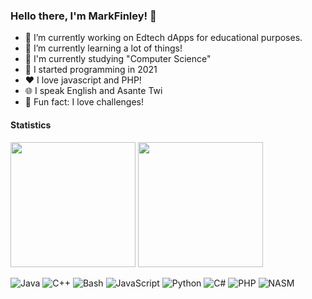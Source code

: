 
<!--
### Hi there 👋
**Mark-Finley/Mark-Finley** is a ✨ _special_ ✨ repository because its `README.md` (this file) appears on your GitHub profile.

Here are some ideas to get you started:

- 🔭 I’m currently working on Student Results Management System(SRMS)
- 🌱 I’m currently learning javascript
- 👯 I’m looking to collaborate on innovative projects
- 🤔 I’m looking for help with ...
- 💬 Ask me about ...
- 📫 How to reach me: moseihyiaman.ac@st.vvu.edu.gh
- 😄 Pronouns: ...
- ⚡ Fun fact: Gamer and Sci-fi fan

-->
### Hello there, I'm MarkFinley! 👋

- 🔭 I’m currently working on Edtech dApps for educational purposes.
- 🌱 I’m currently learning a lot of things!
- 📜 I'm currently studying "Computer Science"
- 💫 I started programming in 2021
- ❤️ I love javascript and PHP!
- 🌐 I speak English and Asante Twi
- 💯 Fun fact: I love challenges!

#### Statistics
<img src="https://github-readme-stats.vercel.app/api/top-langs/?username=Mark-Finley&theme=blue-green&bg_color=24292e&text_color=efefef&title_color=73C67C" height="200"/> <img src="https://github-readme-stats.vercel.app/api?username=Mark-Finley&show_icons=true&bg_color=24292e&text_color=efefef&title_color=73C67C&icon_color=73C67C" height="200"/>

![Java](https://img.shields.io/badge/-Java-DC493A?style=flat&logo=java&logoColor=white&link=https://github.com/Mark-Finley)
![C++](https://img.shields.io/badge/-C++-3B65CE?style=flat&logo=c%2B%2B&logoColor=white&link=https://github.com/Mark-Finley)
![Bash](https://img.shields.io/badge/-Bash/ZSH-178C54?style=flat&logo=bash&logoColor=bash&link=https://github.com/Mark-Finley)
![JavaScript](https://img.shields.io/badge/-JavaScript-E1BC29?style=flat&logo=javascript&logoColor=white&link=https://github.com/Mark-Finley)
![Python](https://img.shields.io/badge/-Python-FDCA40?style=flat&logo=python&logoColor=white&link=https://github.com/Mark-Finley)
![C#](https://img.shields.io/badge/-C%23-DC493A?style=flat&logo=csharp&logoColor=white&link=https://github.com/Mark-Finley)
![PHP](https://img.shields.io/badge/PHP-DC2ABD?style=flat&logo=PHP&logoColor=white&link=https://github.com/Mark-Finley)
![NASM](https://img.shields.io/badge/-NASM-503D3F?style=flat&logo=nasm&logoColor=white&link=https://github.com/Mark-Finley)

